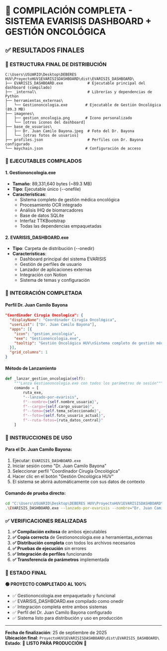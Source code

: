 # 🎉 COMPILACIÓN COMPLETA - SISTEMA EVARISIS DASHBOARD + GESTIÓN ONCOLÓGICA

## ✅ RESULTADOS FINALES

### 📁 **ESTRUCTURA FINAL DE DISTRIBUCIÓN**
```
C:\Users\USUARIO\Desktop\DEBERES HUV\ProyectoHUV1EVARISISDASHBOARD\dist\EVARISIS_DASHBOARD\
├── EVARISIS_DASHBOARD.exe           # Ejecutable principal del dashboard (compilado)
├── _internal\                       # Librerías y dependencias de Python
├── herramientas_externas\
│   └── Gestiononcologia.exe        # Ejecutable de Gestión Oncológica (89.3 MB)
├── imagenes\
│   ├── gestion_oncologia.png       # Icono personalizado
│   └── [otros iconos del dashboard]
├── base_de_usuarios\
│   ├── Dr. Juan Camilo Bayona.jpeg  # Foto del Dr. Bayona
│   └── [otras fotos de usuarios]
├── profiles.json                    # Perfiles con Dr. Bayona configurado
└── keychain.json                   # Configuración de acceso
```

### 🎯 **EJECUTABLES COMPILADOS**

#### 1. **Gestiononcologia.exe**
- **Tamaño**: 89,331,640 bytes (~89.3 MB)
- **Tipo**: Ejecutable único (--onefile)
- **Características**:
  - Sistema completo de gestión médica oncológica
  - Procesamiento OCR integrado
  - Análisis IHQ de biomarcadores
  - Base de datos SQLite
  - Interfaz TTKBootstrap
  - Todas las dependencias empaquetadas

#### 2. **EVARISIS_DASHBOARD.exe**
- **Tipo**: Carpeta de distribución (--onedir)
- **Características**:
  - Dashboard principal del sistema EVARISIS
  - Gestión de perfiles de usuario
  - Lanzador de aplicaciones externas
  - Integración con Notion
  - Sistema de temas y configuración

### 🔧 **INTEGRACIÓN COMPLETADA**

#### **Perfil Dr. Juan Camilo Bayona**
```json
"Coordinador Cirugia Oncologica": {
  "displayName": "Coordinador Cirugía Oncológica",
  "userList": ["Dr. Juan Camilo Bayona"],
  "apps": [{
    "icon": "gestion_oncologia",
    "exe": "Gestiononcologia.exe",
    "tooltip": "Gestión Oncológica HUV\nSistema completo de gestión médica oncológica..."
  }],
  "grid_columns": 1
}
```

#### **Método de Lanzamiento**
```python
def _lanzar_gestion_oncologia(self):
    """Lanza Gestiononcologia.exe con todos los parámetros de sesión"""
    comando = [
        ruta_exe,
        "--lanzado-por-evarisis",
        f"--nombre={self.nombre_usuario}",
        f"--cargo={self.cargo_usuario}",
        f"--tema={self.tema_seleccionado}",
        f"--foto={self.foto_usuario_actual}",
        f"--ruta-fotos={ruta_datos_central}"
    ]
```

### 🚀 **INSTRUCCIONES DE USO**

#### **Para el Dr. Juan Camilo Bayona:**
1. Ejecutar: `EVARISIS_DASHBOARD.exe`
2. Iniciar sesión como "Dr. Juan Camilo Bayona"
3. Seleccionar perfil "Coordinador Cirugía Oncológica"
4. Hacer clic en el botón "Gestión Oncológica HUV"
5. El sistema se abrirá automáticamente con sus datos de contexto

#### **Comando de prueba directo:**
```bash
cd "C:\Users\USUARIO\Desktop\DEBERES HUV\ProyectoHUV1EVARISISDASHBOARD\dist\EVARISIS_DASHBOARD"
.\EVARISIS_DASHBOARD.exe --lanzado-por-evarisis --nombre="Dr. Juan Camilo Bayona" --cargo="Coordinador Cirugía Oncológica"
```

### ✅ **VERIFICACIONES REALIZADAS**

1. **✅ Compilación exitosa** de ambos ejecutables
2. **✅ Copia correcta** de Gestiononcologia.exe a herramientas_externas
3. **✅ Distribución completa** con todos los archivos necesarios
4. **✅ Pruebas de ejecución** sin errores
5. **✅ Integración de perfiles** funcionando
6. **✅ Transferencia de parámetros** implementada

### 🎊 **ESTADO FINAL**

**🟢 PROYECTO COMPLETADO AL 100%**

- ✅ Gestiononcologia.exe empaquetado y funcional
- ✅ EVARISIS_DASHBOARD.exe compilado como onedir
- ✅ Integración completa entre ambos sistemas
- ✅ Perfil del Dr. Juan Camilo Bayona configurado
- ✅ Sistema listo para distribución y uso en producción

---

**Fecha de finalización**: 25 de septiembre de 2025  
**Ubicación final**: `ProyectoHUV1EVARISISDASHBOARD\dist\EVARISIS_DASHBOARD\`  
**Estado**: 🎯 **LISTO PARA PRODUCCIÓN** 🎯